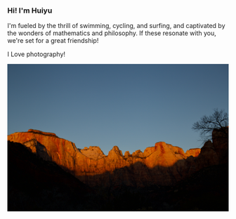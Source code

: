 ### Hi! I'm Huiyu

I'm fueled by the thrill of swimming, cycling, and surfing, and captivated by the wonders of mathematics and philosophy. If these resonate with you, we're set for a great friendship!

I Love photography!

![sunrise](./sunrise.jpeg)



<!--
**huiyuxie/huiyuxie** is a ✨ _special_ ✨ repository because its `README.md` (this file) appears on your GitHub profile.

Here are some ideas to get you started:

- 🔭 I’m currently working on ...
- 🌱 I’m currently learning ...
- 👯 I’m looking to collaborate on ...
- 🤔 I’m looking for help with ...
- 💬 Ask me about ...
- 📫 How to reach me: ...
- 😄 Pronouns: ...
- ⚡ Fun fact: ...
-->
